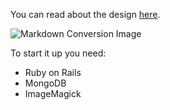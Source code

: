 You can read about the design [here](http://stevenchung.ca/designing-travel-captions).

![Markdown Conversion Image](https://stevenchung.s3.amazonaws.com/making_travel_captions/markdown-compressor.png)

To start it up you need:
- Ruby on Rails
- MongoDB
- ImageMagick